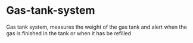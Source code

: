 # Gas-tank-system
Gas tank system, measures the weight of the gas tank and alert when the gas is finished in the tank or when it has be refilled
